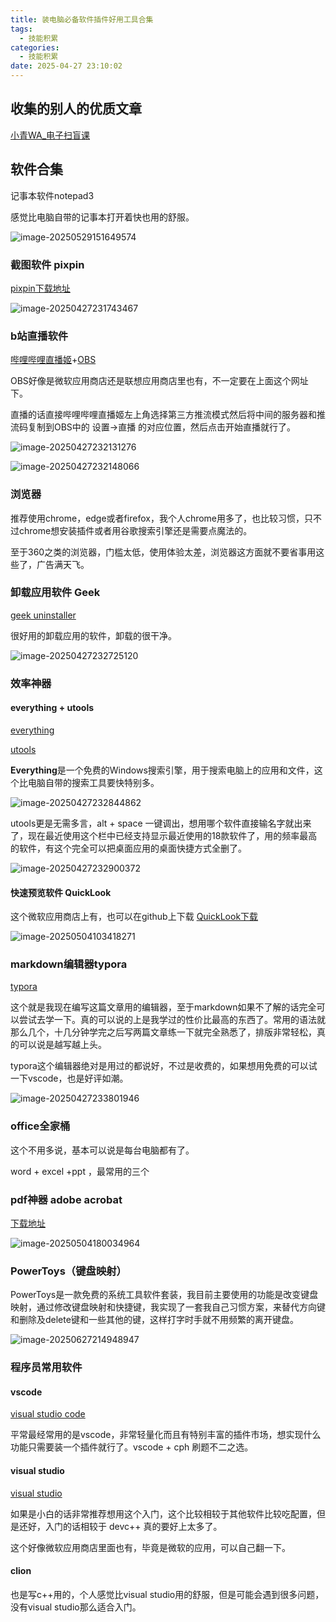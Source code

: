 ```yaml
---
title: 装电脑必备软件插件好用工具合集
tags:
  - 技能积累
categories:
  - 技能积累
date: 2025-04-27 23:10:02
---
```


 ## 收集的别人的优质文章

[小青WA_电子扫盲课](https://blog.csdn.net/qq_66608435/article/details/146123021?spm=1001.2014.3001.5502)

## 软件合集

记事本软件notepad3

感觉比电脑自带的记事本打开着快也用的舒服。

![image-20250529151649574](装电脑必备软件插件好用工具合集/image-20250529151649574.png)

### 截图软件 pixpin

[pixpin下载地址](https://pixpin.cn/) 

![image-20250427231743467](装电脑必备软件插件好用工具合集/image-20250427231743467.png)

### b站直播软件 

[哔哩哔哩直播姬](https://link.bilibili.com/p/eden/download?hotRank=0#/web)+[OBS](https://obsproject.com/)

OBS好像是微软应用商店还是联想应用商店里也有，不一定要在上面这个网址下。

直播的话直接哔哩哔哩直播姬左上角选择第三方推流模式然后将中间的服务器和推流码复制到OBS中的 设置->直播 的对应位置，然后点击开始直播就行了。

![image-20250427232131276](装电脑必备软件插件好用工具合集/image-20250427232131276.png)

![image-20250427232148066](装电脑必备软件插件好用工具合集/image-20250427232148066.png)

### 浏览器

  推荐使用chrome，edge或者firefox，我个人chrome用多了，也比较习惯，只不过chrome想安装插件或者用谷歌搜索引擎还是需要点魔法的。

  至于360之类的浏览器，门槛太低，使用体验太差，浏览器这方面就不要省事用这些了，广告满天飞。

### 卸载应用软件 Geek

[geek uninstaller](https://geekuninstaller.com/)

很好用的卸载应用的软件，卸载的很干净。

![image-20250427232725120](装电脑必备软件插件好用工具合集/image-20250427232725120.png)

### 效率神器

####  everything + utools

[everything](https://www.voidtools.com/zh-cn/)

[utools](https://www.google.com/search?q=utools)

**Everything**是一个免费的Windows搜索引擎，用于搜索电脑上的应用和文件，这个比电脑自带的搜索工具要快特别多。

![image-20250427232844862](装电脑必备软件插件好用工具合集/image-20250427232844862.png)

utools更是无需多言，alt + space 一键调出，想用哪个软件直接输名字就出来了，现在最近使用这个栏中已经支持显示最近使用的18款软件了，用的频率最高的软件，有这个完全可以把桌面应用的桌面快捷方式全删了。

![image-20250427232900372](装电脑必备软件插件好用工具合集/image-20250427232900372.png)

#### 快速预览软件 QuickLook

这个微软应用商店上有，也可以在github上下载 [QuickLook下载](https://github.com/QL-Win/QuickLook)

![image-20250504103418271](装电脑必备软件插件好用工具合集/image-20250504103418271.png)

### markdown编辑器typora

[typora](https://typora.io/)

   这个就是我现在编写这篇文章用的编辑器，至于markdown如果不了解的话完全可以尝试去学一下。真的可以说的上是我学过的性价比最高的东西了。常用的语法就那么几个，十几分钟学完之后写两篇文章练一下就完全熟悉了，排版非常轻松，真的可以说是越写越上头。

   typora这个编辑器绝对是用过的都说好，不过是收费的，如果想用免费的可以试一下vscode，也是好评如潮。

![image-20250427233801946](装电脑必备软件插件好用工具合集/image-20250427233801946.png)

### office全家桶

这个不用多说，基本可以说是每台电脑都有了。

word + excel +ppt ，最常用的三个

### pdf神器 adobe acrobat 

[下载地址](https://www.adobe.com/hk_zh/acrobat/acrobat-pro.html)

![image-20250504180034964](装电脑必备软件插件好用工具合集/image-20250504180034964.png)



### PowerToys（键盘映射）

PowerToys是一款免费的系统工具软件套装，我目前主要使用的功能是改变键盘映射，通过修改键盘映射和快捷键，我实现了一套我自己习惯方案，来替代方向键和删除及delete键和一些其他的键，这样打字时手就不用频繁的离开键盘。

![image-20250627214948947](装电脑必备软件插件好用工具合集/image-20250627214948947.png)

### 程序员常用软件

#### vscode

[visual studio code](https://code.visualstudio.com/)

  平常最经常用的是vscode，非常轻量化而且有特别丰富的插件市场，想实现什么功能只需要装一个插件就行了。vscode + cph 刷题不二之选。

#### visual studio

[visual studio](https://visualstudio.microsoft.com/zh-hans/)

如果是小白的话非常推荐想用这个入门，这个比较相较于其他软件比较吃配置，但是还好，入门的话相较于 devc++ 真的要好上太多了。

这个好像微软应用商店里面也有，毕竟是微软的应用，可以自己翻一下。

#### clion

也是写c++用的，个人感觉比visual studio用的舒服，但是可能会遇到很多问题，没有visual studio那么适合入门。

